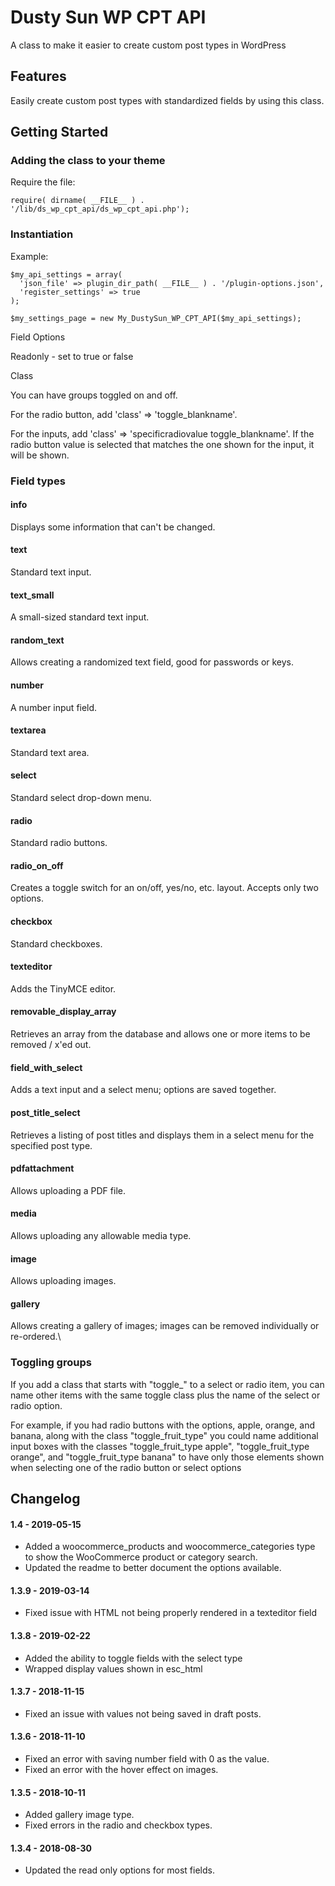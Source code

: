 Dusty Sun WP CPT API
================

A class to make it easier to create custom post types in WordPress


Features
--------

Easily create custom post types with standardized fields by using this class. 

Getting Started
---------------

### Adding the class to your theme

Require the file:
```
require( dirname( __FILE__ ) . '/lib/ds_wp_cpt_api/ds_wp_cpt_api.php');
```

### Instantiation

Example:
```
$my_api_settings = array(
  'json_file' => plugin_dir_path( __FILE__ ) . '/plugin-options.json',
  'register_settings' => true
);

$my_settings_page = new My_DustySun_WP_CPT_API($my_api_settings);
```

Field Options

Readonly - set to true or false 

Class

You can have groups toggled on and off. 

For the radio button, add 'class' => 'toggle_blankname'.

For the inputs, add 'class' => 'specificradiovalue toggle_blankname'. If the radio button value is selected that matches the one shown for the input, it will be shown.

### Field types

#### info
Displays some information that can't be changed.

#### text
Standard text input.

#### text_small 
A small-sized standard text input.

#### random_text 
Allows creating a randomized text field, good for passwords or keys.

#### number
A number input field.

#### textarea
Standard text area.

#### select
Standard select drop-down menu.

#### radio
Standard radio buttons.

#### radio_on_off
Creates a toggle switch for an on/off, yes/no, etc. layout. Accepts only two options.

#### checkbox
Standard checkboxes.

#### texteditor
Adds the TinyMCE editor.

#### removable_display_array
Retrieves an array from the database and allows one or more items to be removed / x'ed out.

#### field_with_select
Adds a text input and a select menu; options are saved together.

#### post_title_select
Retrieves a listing of post titles and displays them in a select menu for the specified post type.

#### pdfattachment
Allows uploading a PDF file.

#### media
Allows uploading any allowable media type.

#### image
Allows uploading images.

#### gallery
Allows creating a gallery of images; images can be removed individually or re-ordered.\


### Toggling groups

If you add a class that starts with "toggle_" to a select or radio item, you can name other items with the same toggle class plus the name of the select or radio option. 

For example, if you had radio buttons with the options, apple, orange, and banana, along with the class "toggle_fruit_type" you could name additional input boxes with the classes "toggle_fruit_type apple", "toggle_fruit_type orange", and "toggle_fruit_type banana" to have only those elements shown when selecting one of the radio button or select options

## Changelog
#### 1.4 - 2019-05-15
* Added a woocommerce_products and woocommerce_categories type to show the WooCommerce product or category search.
* Updated the readme to better document the options available.

#### 1.3.9 - 2019-03-14
* Fixed issue with HTML not being properly rendered in a texteditor field

#### 1.3.8 - 2019-02-22 
* Added the ability to toggle fields with the select type
* Wrapped display values shown in esc_html

#### 1.3.7 - 2018-11-15 
* Fixed an issue with values not being saved in draft posts.

#### 1.3.6 - 2018-11-10 
* Fixed an error with saving number field with 0 as the value.
* Fixed an error with the hover effect on images.

#### 1.3.5 - 2018-10-11 
* Added gallery image type.
* Fixed errors in the radio and checkbox types.

#### 1.3.4 - 2018-08-30
* Updated the read only options for most fields.
